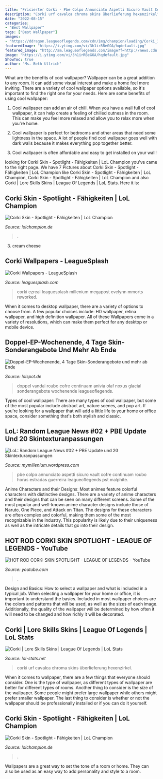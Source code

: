 ```yaml
---
title: "Frisierter Corki - Pbe Colpo Annunciato Aspetti Sicuro Vault Cofre Continuam Roubo Horas Estradas Guerreira Leagueoflegends Pst Malphite"
description: "Corki urf cavalca chroma skins überlieferung hexenzirkel"
date: "2022-08-15"
categories:
- "Best Wallpaper"
tags: ["Best Wallpaper"]
images:
- "https://ddragon.leagueoflegends.com/cdn/img/champion/loading/Corki_18.jpg"
featuredImage: "https://i.ytimg.com/vi/3h1irRBeGOA/hqdefault.jpg"
featured_image: "http://am.leagueoflegends.com/image?f=http://news.cdn.leagueoflegends.com/public/images/skin_screenshots/DrMundo_ExecutionerMundo_SS.jpg&amp;resize=1536:"
image: "https://i.ytimg.com/vi/3h1irRBeGOA/hqdefault.jpg"
ShowToc: true
author: "Ms. Beth Ullrich"
---
```



What are the benefits of cool wallpaper?
Wallpaper can be a great addition to any room. It can add some visual interest and make a home feel more inviting. There are a variety of cool wallpaper options available, so it's important to find the right one for your needs. Here are some benefits of using cool wallpaper: 
1. Cool wallpaper can add an air of chill. When you have a wall full of cool wallpaper, it can help create a feeling of chilled outness in the room. This can make you feel more relaxed and allow you to relax more when you're home. 

2. Cool wallpaper is perfect for bedrooms and other areas that need some lightness in the space. A lot of people find cool wallpaper goes well with dark walls because it makes everything pop together better. 

3. Cool wallpaper is often affordable and easy to get installed on your wall!

	

		
looking for Corki Skin - Spotlight - Fähigkeiten | LoL Champion you've came to the right page. We have 7 Pictures about Corki Skin - Spotlight - Fähigkeiten | LoL Champion like Corki Skin - Spotlight - Fähigkeiten | LoL Champion, Corki Skin - Spotlight - Fähigkeiten | LoL Champion and also Corki | Lore Skills Skins | League Of Legends | LoL Stats. Here it is:
		
    
## Corki Skin - Spotlight - Fähigkeiten | LoL Champion

<img loading=lazy src="https://www.lolchampion.de/_wordpress_dev716a/wp-content/bilder/skins/Corki_Splash_4.jpg" onerror="this.onerror=null;this.src='https://tse1.mm.bing.net/th?id=OIP.owUuKEC2bvxDIoBq7JvH5gHaEX&amp;pid=15.1';" alt="Corki Skin - Spotlight - Fähigkeiten | LoL Champion">

_Source: lolchampion.de_

>. 

	

3. cream cheese 

    
## Corki Wallpapers - LeagueSplash

<img loading=lazy src="https://www.leaguesplash.com/wp-content/uploads/2013/09/CrazyCorki.jpg" onerror="this.onerror=null;this.src='https://tse4.mm.bing.net/th?id=OIP.dde8htgx277msuT6P-vIHgHaEK&amp;pid=15.1';" alt="Corki Wallpapers - LeagueSplash">

_Source: leaguesplash.com_

>corki ezreal leaguesplash millenium megapost evelynn mmorts reworked. 

	

When it comes to desktop wallpaper, there are a variety of options to choose from. A few popular choices include: HD wallpaper, retina wallpaper, and high definition wallpaper. All of these Wallpapers come in a variety of resolutions, which can make them perfect for any desktop or mobile device. 

    
## Doppel-EP-Wochenende, 4 Tage Skin-Sonderangebote Und Mehr Ab Ende

<img loading=lazy src="http://am.leagueoflegends.com/image?f=http://news.cdn.leagueoflegends.com/public/images/skin_screenshots/DrMundo_ExecutionerMundo_SS.jpg&amp;resize=1536:" onerror="this.onerror=null;this.src='https://tse3.mm.bing.net/th?id=OIP.zu3SCwDhiSaoTRoJfAvocQHaEX&amp;pid=15.1';" alt="Doppel-EP-Wochenende, 4 Tage Skin-Sonderangebote und mehr ab Ende">

_Source: lolspot.de_

>doppel vandal roubo cofre continuam anivia olaf noxus glacial sonderangebote wochenende leagueoflegends. 

	

Types of cool wallpaper:
There are many types of cool wallpaper, but some of the most popular include abstract art, nature scenes, and pop art. If you're looking for a wallpaper that will add a little life to your home or office space, consider something that's both stylish and classic.

    
## LoL: Random League News #02 + PBE Update Und 20 Skintexturanpassungen

<img loading=lazy src="http://am.leagueoflegends.com/image?f=http://news.cdn.leagueoflegends.com/public/images/skin_screenshots/MissFortune_RoadWarrior_SS.jpg&amp;resize=1536:" onerror="this.onerror=null;this.src='https://tse3.mm.bing.net/th?id=OIP._X3uxDk95YaDb1Dbur_3cQHaEX&amp;pid=15.1';" alt="LoL: Random League News #02 + PBE Update und 20 Skintexturanpassungen">

_Source: mymillenium.wordpress.com_

>pbe colpo annunciato aspetti sicuro vault cofre continuam roubo horas estradas guerreira leagueoflegends pst malphite. 

	

Anime Characters and their Designs: Most animes feature colorful characters with distinctive designs.
There are a variety of anime characters and their designs that can be seen on many different screens. Some of the most popular and well-known anime character designs include those of Naruto, One Piece, and Attack on Titan. The designs for these characters are often complex and colorful, making them some of the most recognizable in the industry. This popularity is likely due to their uniqueness as well as the intricate details that go into their design.

    
## HOT ROD CORKI SKIN SPOTLIGHT - LEAGUE OF LEGENDS - YouTube

<img loading=lazy src="https://i.ytimg.com/vi/3h1irRBeGOA/hqdefault.jpg" onerror="this.onerror=null;this.src='https://tse3.mm.bing.net/th?id=OIP.c3110R3GvYGxGmvfyMbeWwHaFj&amp;pid=15.1';" alt="HOT ROD CORKI SKIN SPOTLIGHT - LEAGUE OF LEGENDS - YouTube">

_Source: youtube.com_

>. 

	

Design and Basics: How to select a wallpaper and what is included in a typical job.
When selecting a wallpaper for your home or office, it is important to understand the basics. Included in most wallpaper choices are the colors and patterns that will be used, as well as the sizes of each image. Additionally, the quality of the wallpaper will be determined by how often it will need to be changed and how richly it will be decorated.

    
## Corki | Lore Skills Skins | League Of Legends | LoL Stats

<img loading=lazy src="https://ddragon.leagueoflegends.com/cdn/img/champion/loading/Corki_18.jpg" onerror="this.onerror=null;this.src='https://tse1.mm.bing.net/th?id=OIP.YTGDhqPMFooZJv_8b9FPHgAAAA&amp;pid=15.1';" alt="Corki | Lore Skills Skins | League Of Legends | LoL Stats">

_Source: lol-stats.net_

>corki urf cavalca chroma skins überlieferung hexenzirkel. 

	

When it comes to wallpaper, there are a few things that everyone should consider. One is the type of wallpaper, as different types of wallpaper are better for different types of rooms. Another thing to consider is the size of the wallpaper. Some people might prefer large wallpaper while others might prefer smaller wallpaper. The last thing to consider is whether or not the wallpaper should be professionally installed or if you can do it yourself.

    
## Corki Skin - Spotlight - Fähigkeiten | LoL Champion

<img loading=lazy src="https://www.lolchampion.de/_wordpress_dev716a/wp-content/bilder/skins/Corki_Splash_5.jpg" onerror="this.onerror=null;this.src='https://tse1.mm.bing.net/th?id=OIP.cz-nyMo68yEjB1Hu8uNcOAHaEX&amp;pid=15.1';" alt="Corki Skin - Spotlight - Fähigkeiten | LoL Champion">

_Source: lolchampion.de_

>. 

	

Wallpapers are a great way to set the tone of a room or home. They can also be used as an easy way to add personality and style to a room.

